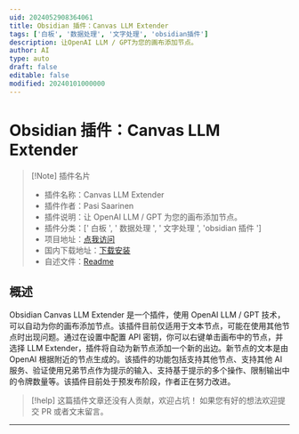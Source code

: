 ```yaml
---
uid: 2024052908364061
title: Obsidian 插件：Canvas LLM Extender
tags: ['白板', '数据处理', '文字处理', 'obsidian插件']
description: 让OpenAI LLM / GPT为您的画布添加节点。
author: AI
type: auto
draft: false
editable: false
modified: 20240101000000
---
```


# Obsidian 插件：Canvas LLM Extender

> [!Note] 插件名片
> - 插件名称：Canvas LLM Extender
> - 插件作者：Pasi Saarinen
> - 插件说明：让 OpenAI LLM / GPT 为您的画布添加节点。
> - 插件分类：[' 白板 ', ' 数据处理 ', ' 文字处理 ', 'obsidian 插件 ']
> - 项目地址：[点我访问](https://github.com/phasip/obsidian-canvas-llm-extender)
> - 国内下载地址：[下载安装](https://pkmer.cn/products/plugin/pluginMarket/?canvas-llm-extender)
> - 自述文件：[Readme](https://ghproxy.net/https://raw.githubusercontent.com/Phasip/obsidian-canvas-llm-extender/main/README.md)

## 概述

Obsidian Canvas LLM Extender 是一个插件，使用 OpenAI LLM / GPT 技术，可以自动为你的画布添加节点。该插件目前仅适用于文本节点，可能在使用其他节点时出现问题。通过在设置中配置 API 密钥，你可以右键单击画布中的节点，并选择 LLM Extender，插件将自动为新节点添加一个新的出边。新节点的文本是由 OpenAI 根据附近的节点生成的。该插件的功能包括支持其他节点、支持其他 AI 服务、验证使用兄弟节点作为提示的输入、支持基于提示的多个操作、限制输出中的令牌数量等。该插件目前处于预发布阶段，作者正在努力改进。

> [!help]
> 这篇插件文章还没有人贡献，欢迎占坑！
> 如果您有好的想法欢迎提交 PR 或者文末留言。

---




